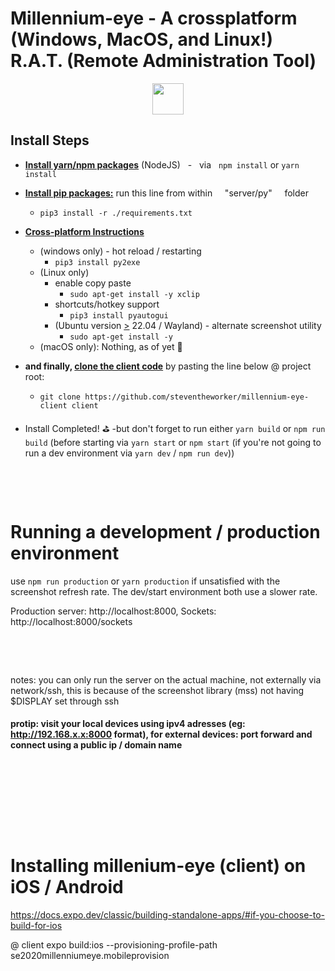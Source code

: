 # **Millennium-eye** - A crossplatform (Windows, MacOS, and Linux!) R.A.T. (Remote Administration Tool)

<p align="center">
    <img width="50px" src="https://images-wixmp-ed30a86b8c4ca887773594c2.wixmp.com/f/627fe721-846f-4f75-ac61-111ca00b27dd/daqixic-2f41f980-cd8d-4448-a99c-2c0d450b512a.png?token=eyJ0eXAiOiJKV1QiLCJhbGciOiJIUzI1NiJ9.eyJzdWIiOiJ1cm46YXBwOjdlMGQxODg5ODIyNjQzNzNhNWYwZDQxNWVhMGQyNmUwIiwiaXNzIjoidXJuOmFwcDo3ZTBkMTg4OTgyMjY0MzczYTVmMGQ0MTVlYTBkMjZlMCIsIm9iaiI6W1t7InBhdGgiOiJcL2ZcLzYyN2ZlNzIxLTg0NmYtNGY3NS1hYzYxLTExMWNhMDBiMjdkZFwvZGFxaXhpYy0yZjQxZjk4MC1jZDhkLTQ0NDgtYTk5Yy0yYzBkNDUwYjUxMmEucG5nIn1dXSwiYXVkIjpbInVybjpzZXJ2aWNlOmZpbGUuZG93bmxvYWQiXX0.ZSRBfN9RZDJBKjiZyv9lzuNjGmC091VNT0ay4RujU8k" />
</p>

## Install Steps

-   <u>**Install yarn/npm packages**</u> (NodeJS) &nbsp; - &nbsp; via &nbsp; `npm install` or `yarn install`
-   <u>**Install pip packages:**</u> run this line from within &nbsp; &nbsp; "server/py" &nbsp; &nbsp; folder

    -   `pip3 install -r ./requirements.txt`

-   <u>**Cross-platform Instructions**</u>

    -   (windows only) - hot reload / restarting
        -   `pip3 install py2exe`
    -   (Linux only)
        -   enable copy paste
            -   `sudo apt-get install -y xclip`
        -   shortcuts/hotkey support
            -   `pip3 install pyautogui`
        -   (Ubuntu version <u>&gt;</u> 22.04 / Wayland) - alternate screenshot utility
            -   `sudo apt-get install -y `
    -   (macOS only): Nothing, as of yet 👄

-   **and finally, <u>clone the client code</u>** by pasting the line below @ project root:

    -   `git clone https://github.com/steventheworker/millennium-eye-client client`

-   Install Completed! ⛳️ -but don't forget to run either `yarn build` or `npm run build` (before starting via `yarn start` or `npm start` (if you're not going to run a dev environment via `yarn dev` / `npm run dev`))

&nbsp;

&nbsp;

# Running a development / production environment

use `npm run production` or `yarn production` if unsatisfied with the screenshot refresh rate. The dev/start environment both use a slower rate.

Production server: http://localhost:8000,
Sockets: http://localhost:8000/sockets

&nbsp;

&nbsp;

notes: you can only run the server on the actual machine, not externally via network/ssh, this is because of the screenshot library (mss) not having $DISPLAY set through ssh

#### protip: visit your local devices using ipv4 adresses (eg: http://192.168.x.x:8000 format), for external devices: port forward and connect using a public ip / domain name

&nbsp;

&nbsp;

&nbsp;

&nbsp;

# Installing millenium-eye (client) on iOS / Android

https://docs.expo.dev/classic/building-standalone-apps/#if-you-choose-to-build-for-ios

@ client
expo build:ios --provisioning-profile-path se2020millenniumeye.mobileprovision
